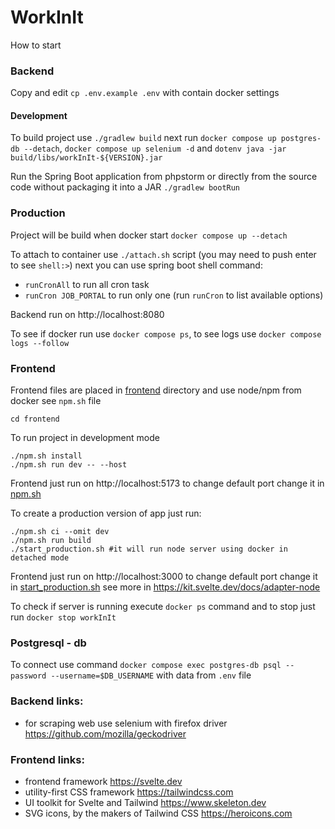 # WorkInIt

How to start

### Backend

Copy and edit `cp .env.example .env` with contain docker settings

#### Development

To build project use `./gradlew build` next run `docker compose up postgres-db --detach`, `docker compose up selenium -d`
and `dotenv java -jar build/libs/workInIt-${VERSION}.jar`

Run the Spring Boot application from phpstorm or directly from the source code without packaging it into a JAR `./gradlew bootRun`

### Production

Project will be build when docker start `docker compose up --detach`

To attach to container use `./attach.sh` script (you may need to push enter to see `shell:>`) next you can use spring boot shell command:

- `runCronAll` to run all cron task
- `runCron JOB_PORTAL` to run only one (run `runCron` to list available options)

Backend run on http://localhost:8080

To see if docker run use `docker compose ps`, to see logs use `docker compose logs --follow`

### Frontend

Frontend files are placed in [frontend](./frontend) directory
and use node/npm from docker see `npm.sh` file

    cd frontend

To run project in development mode

    ./npm.sh install
    ./npm.sh run dev -- --host

Frontend just run on http://localhost:5173 to change default port change it in [npm.sh](./frontend/npm.sh)

To create a production version of app just run:

    ./npm.sh ci --omit dev
    ./npm.sh run build
    ./start_production.sh #it will run node server using docker in detached mode

Frontend just run on http://localhost:3000 to change default port change it
in [start_production.sh](./frontend/start_production.sh)
see more in https://kit.svelte.dev/docs/adapter-node

To check if server is running execute `docker ps` command and to stop just run `docker stop workInIt`

### Postgresql - db

To connect use command `docker compose exec postgres-db psql --password --username=$DB_USERNAME`
with data from `.env` file

### Backend links:

- for scraping web use selenium with firefox driver https://github.com/mozilla/geckodriver

### Frontend links:

- frontend framework https://svelte.dev
- utility-first CSS framework https://tailwindcss.com
- UI toolkit for Svelte and Tailwind https://www.skeleton.dev
- SVG icons, by the makers of Tailwind CSS https://heroicons.com
